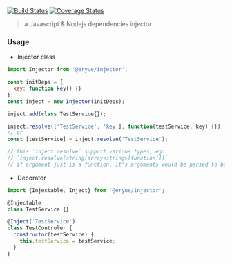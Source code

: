 [![Build Status](https://travis-ci.org/famanoder/dependencies-injector.svg?branch=master)](https://travis-ci.org/famanoder/dependencies-injector) [![Coverage Status](https://coveralls.io/repos/github/famanoder/dependencies-injector/badge.svg?branch=master)](https://coveralls.io/github/famanoder/dependencies-injector?branch=master)

> a Javascript & Nodejs dependencies injector

### Usage

* Injector class

```js
import Injector from '@eryue/injector';

const initDeps = {
  key: function key() {}
};
const inject = new Injector(initDeps);

inject.add(class TestService{});

inject.resolve(['TestService', 'key'], function(testService, key) {});
// or
const [testService] = inject.resolve('TestService');

// this `inject.resolve` support various types, eg:
// `inject.resolve(string[array<string>[function]])` 
// if argument just is a function, it's arguments would be parsed to be an array to be resolved.
```

* Decorator

```js
import {Injectable, Inject} from '@eryue/injector';

@Injectable
class TestService {}

@Inject('TestService')
class TestControler {
  constructor(testService) {
    this.testService = testService;
  }
}
```
